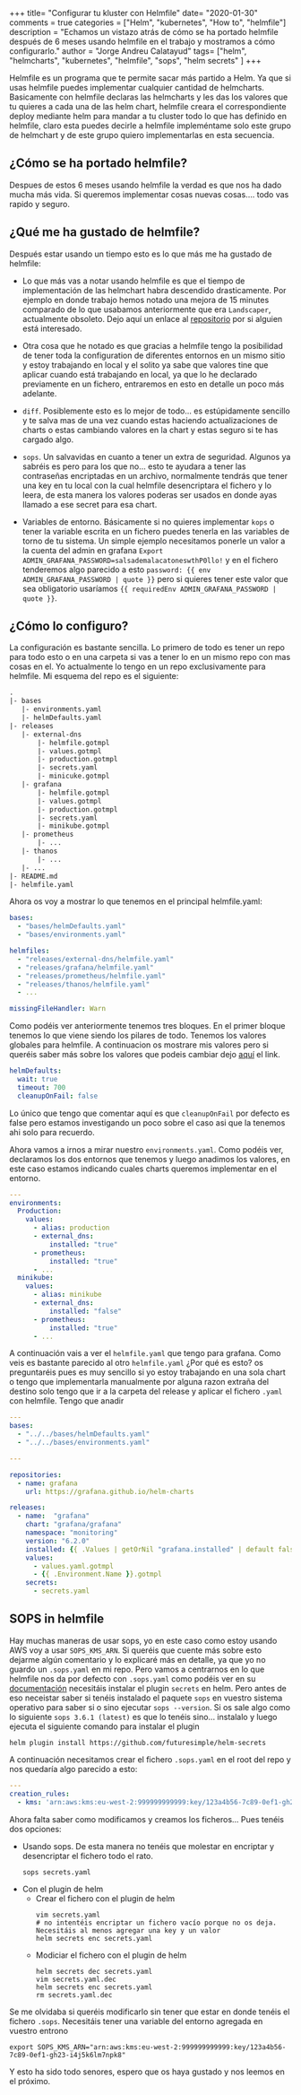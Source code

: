 +++
title= "Configurar tu kluster con Helmfile"
date= "2020-01-30"
comments = true
categories = ["Helm", "kubernetes", "How to", "helmfile"]
description = "Echamos un vistazo atrás de cómo se ha portado helmfile después de 6 meses usando helmfile en el trabajo y mostramos a cómo configurarlo."
author = "Jorge Andreu Calatayud"
tags= ["helm", "helmcharts", "kubernetes", "helmfile", "sops", "helm secrets" ]
+++

Helmfile es un programa que te permite sacar más partido a Helm. Ya que si usas helmfile puedes implementar cualquier cantidad de helmcharts. Basicamente con helmfile declaras las helmcharts y les das los valores que tu quieres a cada una de las helm chart, helmfile creara el correspondiente deploy mediante helm para mandar a tu cluster todo lo que has definido en helmfile, claro esta puedes decirle a helmfile impleméntame solo este grupo de helmchart y de este grupo quiero implementarlas en esta secuencia. 

## ¿Cómo se ha portado helmfile? 
Despues de estos 6 meses usando helmfile la verdad es que nos ha dado mucha más vida. Si queremos implementar cosas nuevas cosas.... todo vas rapido y seguro. 

## ¿Qué me ha gustado de helmfile?
Después estar usando un tiempo esto es lo que más me ha gustado de helmfile:

- Lo que más vas a notar usando helmfile es que el tiempo de implementación de las helmchart habra descendido drasticamente. Por ejemplo en donde trabajo hemos notado una mejora de 15 minutes comparado de lo que usabamos anteriormente que era `Landscaper`, actualmente obsoleto. Dejo aquí un enlace al [repositorio](https://github.com/Eneco/landscaper) por si alguien está interesado.  


- Otra cosa que he notado es que gracias a helmfile tengo la posibilidad de tener toda la configuration de diferentes entornos en un mismo sitio y estoy trabajando en local y el solito ya sabe que valores tine que aplicar cuando está trabajando en local, ya que lo he declarado previamente en un fichero, entraremos en esto en detalle un poco más adelante. 


- `diff`. Posiblemente esto es lo mejor de todo... es estúpidamente sencillo y te salva mas de una vez cuando estas haciendo actualizaciones de charts o estas cambiando valores en la chart y estas seguro si te has cargado algo.


- `sops`. Un salvavidas en cuanto a tener un extra de seguridad. Algunos ya sabréis es pero para los que no... esto te ayudara a tener las contraseñas encriptadas en un archivo, normalmente tendrás que tener una key en tu local con la cual helmfile desencriptara el fichero y lo leera, de esta manera los valores poderas ser usados en donde ayas llamado a ese secret para esa chart.


- Variables de entorno. Básicamente si no quieres implementar `kops` o tener la variable escrita en un fichero puedes tenerla en las variables de torno de tu sistema. Un simple ejemplo necesitamos ponerle un valor a la cuenta del admin en grafana `Export ADMIN_GRAFANA_PASSWORD=salsademalacatoneswthP0llo!` y en el fichero tenderemos algo parecido a esto `password: {{ env ADMIN_GRAFANA_PASSWORD | quote }}` pero si quieres tener este valor que sea obligatorio usaríamos `{{ requiredEnv ADMIN_GRAFANA_PASSWORD | quote }}`.

## ¿Cómo lo configuro?

La configuración es bastante sencilla. Lo primero de todo es tener un repo para todo esto o en una carpeta si vas a tener lo en un mismo repo con mas cosas en el. Yo actualmente lo tengo en un repo exclusivamente para helmfile. Mi esquema del repo es el siguiente:


```txt
.
|- bases
   |- environments.yaml
   |- helmDefaults.yaml
|- releases
   |- external-dns
       |- helmfile.gotmpl
       |- values.gotmpl
       |- production.gotmpl
       |- secrets.yaml
       |- minicuke.gotmpl
   |- grafana
       |- helmfile.gotmpl
       |- values.gotmpl
       |- production.gotmpl
       |- secrets.yaml
       |- minikube.gotmpl
   |- prometheus
       |- ...
   |- thanos
       |- ...
   |- ...
|- README.md
|- helmfile.yaml
```

Ahora os voy a mostrar lo que tenemos en el principal helmfile.yaml:

```yaml
bases:
  - "bases/helmDefaults.yaml"
  - "bases/environments.yaml"

helmfiles:
  - "releases/external-dns/helmfile.yaml"
  - "releases/grafana/helmfile.yaml"
  - "releases/prometheus/helmfile.yaml"
  - "releases/thanos/helmfile.yaml"
  - ...

missingFileHandler: Warn
```

Como podéis ver anteriormente tenemos tres bloques. En el primer bloque tenemos lo que viene siendo los pilares de todo. Tenemos los valores globales para helmfile. A continuacion os mostrare mis valores pero si queréis saber más sobre los valores que podeis cambiar dejo [aquí](https://github.com/roboll/helmfile#configuration) el link.

```yaml
helmDefaults:
  wait: true
  timeout: 700
  cleanupOnFail: false
```

Lo único que tengo que comentar aquí es que `cleanupOnFail` por defecto es false pero estamos investigando un poco sobre el caso asi que la tenemos ahi solo para recuerdo.

Ahora vamos a irnos a mirar nuestro `environments.yaml`. Como podéis ver, declaramos los dos entornos que tenemos y luego anadimos los valores, en este caso estamos indicando cuales charts queremos implementar en el entorno.

```yaml
---
environments:
  Production:
    values:
      - alias: production
      - external_dns:
          installed: "true"
      - prometheus:
          installed: "true"
      - ...
  minikube:
    values:
      - alias: minikube
      - external_dns:
          installed: "false"
      - prometheus:
          installed: "true"
      - ...
```

A continuación vais a ver el `helmfile.yaml` que tengo para grafana. Como veis es bastante parecido al otro `helmfile.yaml` ¿Por qué es esto? os preguntaréis pues es muy sencillo si yo estoy trabajando en una sola chart o tengo que implementarla manualmente por alguna razon extraña del destino solo tengo que ir a la carpeta del release y aplicar el fichero `.yaml` con helmfile. Tengo que anadir 

```yaml
---
bases:
  - "../../bases/helmDefaults.yaml"
  - "../../bases/environments.yaml"

---

repositories:
  - name: grafana
    url: https://grafana.github.io/helm-charts

releases:
  - name:  "grafana"
    chart: "grafana/grafana"
    namespace: "monitoring"
    version: "6.2.0"
    installed: {{ .Values | getOrNil "grafana.installed" | default false }}
    values:
      - values.yaml.gotmpl
      - {{ .Environment.Name }}.gotmpl
    secrets:
      - secrets.yaml
```



## SOPS in helmfile

Hay muchas maneras de usar sops, yo en este caso como estoy usando AWS voy a usar `SOPS_KMS_ARN`. Si queréis que cuente más sobre esto dejarme algún comentario y lo explicaré más en detalle, ya que yo no guardo un `.sops.yaml` en mi repo. Pero vamos a centrarnos en lo que helmfile nos da por defecto con `.sops.yaml` como podéis ver en su [documentación](https://github.com/futuresimple/helm-secrets) necesitáis instalar el plugin `secrets` en helm. Pero antes de eso neceistar saber si tenéis instalado el paquete `sops` en vuestro sistema operativo para saber si o sino ejecutar `sops --version`. Si os sale algo como lo siguiente `sops 3.6.1 (latest)` es que lo tenéis sino... instalalo y luego ejecuta el siguiente comando para instalar el plugin  

```shell
helm plugin install https://github.com/futuresimple/helm-secrets
```

A continuación necesitamos crear el fichero `.sops.yaml` en el root del repo y nos quedaría algo parecido a esto:
```yaml
---
creation_rules:
  - kms: 'arn:aws:kms:eu-west-2:999999999999:key/123a4b56-7c89-0ef1-gh23-i4j5k6lm7npk8'
```

Ahora falta saber como modificamos y creamos los ficheros... Pues tenéis dos opciones:
- Usando sops. De esta manera no tenéis que molestar en encriptar y desencriptar el fichero todo el rato. 
    ```shell
    sops secrets.yaml
    ```
- Con el plugin de helm
    - Crear el fichero con el plugin de helm
        ```shell
        vim secrets.yaml 
        # no intentéis encriptar un fichero vacío porque no os deja. Necesitáis al menos agregar una key y un valor
        helm secrets enc secrets.yaml
        ```
    - Modiciar el fichero con el plugin de helm
        ```shell
        helm secrets dec secrets.yaml
        vim secrets.yaml.dec
        helm secrets enc secrets.yaml
        rm secrets.yaml.dec
        ```
Se me olvidaba si queréis modificarlo sin tener que estar en donde tenéis el fichero `.sops`. Necesitáis tener una variable del entorno agregada en vuestro entrono 
```shell
export SOPS_KMS_ARN="arn:aws:kms:eu-west-2:999999999999:key/123a4b56-7c89-0ef1-gh23-i4j5k6lm7npk8"
```

Y esto ha sido todo senores, espero que os haya gustado y nos leemos en el próximo.